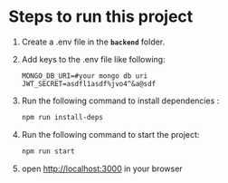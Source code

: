 # Steps to run this project

1. Create a .env file in the **`backend`** folder.
2. Add keys to the .env file like following:

   ```env
   MONGO_DB_URI=#your mongo db uri
   JWT_SECRET=asdfl1asdf%jvo4^&a@sdf
   ```

3. Run the following command to install dependencies :

   ```bash
   npm run install-deps
   ```

4. Run the following command to start the project:

   ```bash
   npm run start
   ```

5. open <http://localhost:3000> in your browser
